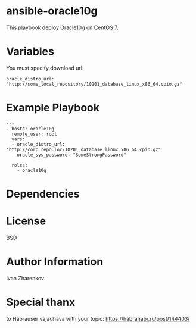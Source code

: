 # ansible-oracle10g
This playbook deploy Oracle10g on CentOS 7.

Variables
=========

You must specify download url:

    oracle_distro_url: "http://some_local_repository/10201_database_linux_x86_64.cpio.gz"

Example Playbook
================

    ---
    - hosts: oracle10g
      remote_user: root
      vars:
      - oracle_distro_url: "http://corp_repo.loc/10201_database_linux_x86_64.cpio.gz"
      - oracle_sys_password: "SomeStrongPassword"

      roles:
        - oracle10g

Dependencies
============

License
=======

BSD

Author Information
==================

Ivan Zharenkov

Special thanx
=============

to Habrauser vajadhava with your topic: https://habrahabr.ru/post/144403/

